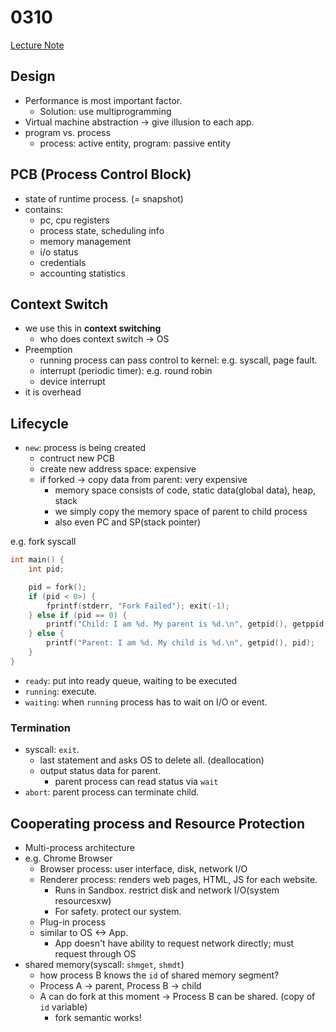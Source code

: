# 0310

[Lecture Note](../lecture-notes/03-process.pdf)

## Design

- Performance is most important factor.
  - Solution: use multiprogramming
- Virtual machine abstraction -> give illusion to each app.
- program vs. process
  - process: active entity, program: passive entity

## PCB (Process Control Block)

- state of runtime process. (= snapshot)
- contains:
  - pc, cpu registers
  - process state, scheduling info
  - memory management
  - i/o status
  - credentials
  - accounting statistics

## Context Switch

- we use this in **context switching**
  - who does context switch -> OS
- Preemption
  - running process can pass control to kernel: e.g. syscall, page fault.
  - interrupt (periodic timer): e.g. round robin
  - device interrupt
- it is overhead

## Lifecycle

- `new`: process is being created
  - contruct new PCB
  - create new address space: expensive
  - if forked -> copy data from parent: very expensive
    - memory space consists of code, static data(global data), heap, stack
    - we simply copy the memory space of parent to child process
    - also even PC and SP(stack pointer)

e.g. fork syscall
```c
int main() {
    int pid;

    pid = fork();
    if (pid < 0>) {
        fprintf(stderr, "Fork Failed"); exit(-1);
    } else if (pid == 0) {
        printf("Child: I am %d. My parent is %d.\n", getpid(), getppid());
    } else {
        printf("Parent: I am %d. My child is %d.\n", getpid(), pid);
    }
}
```

- `ready`: put into ready queue, waiting to be executed
- `running`: execute.
- `waiting`: when `running` process has to wait on I/O or event.

### Termination

- syscall: `exit`.
  - last statement and asks OS to delete all. (deallocation)
  - output status data for parent.
    - parent process can read status via `wait`
- `abort`: parent process can terminate child.

## Cooperating process and Resource Protection

- Multi-process architecture
- e.g. Chrome Browser
  - Browser process: user interface, disk, network I/O
  - Renderer process: renders web pages, HTML, JS for each website.
    - Runs in Sandbox. restrict disk and network I/O(system resourcesxw)
    - For safety. protect our system.
  - Plug-in process
  - similar to OS <-> App.
    - App doesn't have ability to request network directly; must request through OS
- shared memory(syscall: `shmget`, `shmdt`)
  - how process B knows the `id` of shared memory segment?
  - Process A -> parent, Process B -> child
  - A can do fork at this moment -> Process B can be shared. (copy of `id` variable)
    - fork semantic works!
